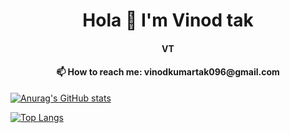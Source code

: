 <h1 align="center"/>
Hola 👋 I'm Vinod tak 
</h1>
<h4 align="center"/>
VT</h4>
<h4 align="center">📫 How to reach me: vinodkumartak096@gmail.com</h4>


[![Anurag's GitHub stats](https://github-readme-stats.vercel.app/api?username=vinodtak&count_private=true&theme=radical)](https://github.com/anuraghazra/github-readme-stats)

[![Top Langs](https://github-readme-stats.vercel.app/api/top-langs/?username=vinodtak&layout=compact&theme=radical)](https://github.com/anuraghazra/github-readme-stats)


<!--
**vinodtak/vinod** is a ✨ _special_ ✨ repository because its `README.md` (this file) appears on your GitHub profile.

Here are some ideas to get you started:

- 🔭 I’m currently working on ...
- 🌱 I’m currently learning ...
- 🙋‍♂️ I’m looking to collaborate on ...
- 🤔 I’m looking for help with ...
- 💬 Ask me about ...
- 📫 How to reach me: ...
- 😄 Pronouns: ...
- ⚡ Fun fact: ...
-->
